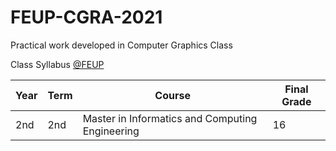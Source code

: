 # FEUP-CGRA-2021
Practical work developed in Computer Graphics Class

Class Syllabus [@FEUP](https://sigarra.up.pt/feup/en/ucurr_geral.ficha_uc_view?pv_ocorrencia_id=459476)

| **Year** | **Term**  | **Course** | **Final Grade** |
|   ---    |    ---    |    ---     |    ---          |
| 2nd | 2nd | Master in Informatics and Computing Engineering | 16 |
